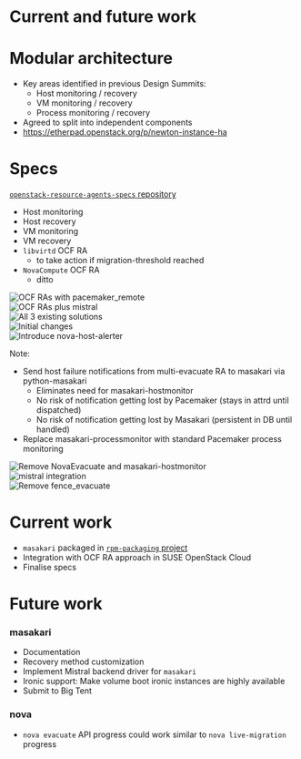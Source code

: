 <!-- .slide: data-state="section-break" id="current-and-future" data-timing="10" -->
# Current and future work


<!-- .slide: data-state="normal" id="modular" data-timing="40" -->
# Modular architecture

*   <!-- .element: class="fragment" -->
    Key areas identified in previous Design Summits:
    *   <!-- .element: class="fragment" -->
        Host monitoring / recovery
    *   <!-- .element: class="fragment" -->
        VM monitoring / recovery
    *   <!-- .element: class="fragment" -->
        Process monitoring / recovery
*   <!-- .element: class="fragment" -->
    Agreed to split into independent components
*   <!-- .element: class="fragment" -->
    https://etherpad.openstack.org/p/newton-instance-ha


<!-- .slide: data-state="normal" id="specs" data-timing="40" -->
# Specs

[`openstack-resource-agents-specs` repository](https://github.com/openstack/openstack-resource-agents-specs/tree/master/specs/newton/approved)

*   <!-- .element: class="fragment" -->
    Host monitoring
*   <!-- .element: class="fragment" -->
    Host recovery
*   <!-- .element: class="fragment" -->
    VM monitoring
*   <!-- .element: class="fragment" -->
    VM recovery
*   <!-- .element: class="fragment" -->
    `libvirtd` OCF RA
    *   to take action if migration-threshold reached
*   <!-- .element: class="fragment" -->
    `NovaCompute` OCF RA
    *   ditto


<!-- .slide: data-state="normal" id="existing-architecture" data-menu-title="OCF architecture" data-timing="60" -->

<div class="new-architecture">
    <img alt="OCF RAs with pacemaker_remote"
         class="architecture"
         data-src="images/unified-architecture-01-OCF-only.svg" />
</div>


<!-- .slide: data-state="normal" id="OCF-and-mistral" data-menu-title="OCF + mistral" data-timing="15" -->

<div class="new-architecture">
    <img alt="OCF RAs plus mistral"
         class="architecture"
         data-src="images/unified-architecture-02-OCF-and-mistral.svg" />
</div>


<!-- .slide: data-state="normal" id="OCF-mistral-masakari" data-menu-title="All existing" data-timing="15" -->

<div class="new-architecture">
    <img alt="All 3 existing solutions"
         class="architecture"
         data-src="images/unified-architecture-03-all.svg" />
</div>


<!-- .slide: data-state="normal" id="to-change" data-menu-title="Initial changes" data-timing="15" -->

<div class="new-architecture">
    <img alt="Initial changes"
         class="architecture"
         data-src="images/unified-architecture-04-to-change.svg" />
</div>


<!-- .slide: data-state="normal" id="nova-host-alerter" data-menu-title="nova-host-alerter" data-timing="20" -->

<div class="new-architecture">
    <img alt="Introduce nova-host-alerter"
         class="architecture"
         data-src="images/unified-architecture-05-new.svg" />
</div>

Note:

- Send host failure notifications from multi-evacuate RA to masakari via python-masakari
    - Eliminates need for masakari-hostmonitor
    - No risk of notification getting lost by Pacemaker (stays in attrd until dispatched)
    - No risk of notification getting lost by Masakari (persistent in DB until handled)
- Replace masakari-processmonitor with standard Pacemaker process monitoring


<!-- .slide: data-state="normal" id="no-NovaEvacuate-hostmonitor" data-menu-title="Remove NovaEvacuate and masakari-hostmonitor" data-timing="10" -->

<div class="new-architecture">
    <img alt="Remove NovaEvacuate and masakari-hostmonitor"
         class="architecture"
         data-src="images/unified-architecture-06-no-NovaEvacuate-hostmonitor.svg" />
</div>


<!-- .slide: data-state="normal" id="mistral-integration" data-menu-title="mistral integration" data-timing="10" -->

<div class="new-architecture">
    <img alt="mistral integration"
         class="architecture"
         data-src="images/unified-architecture-07-mistral-integration.svg" />
</div>


<!-- .slide: data-state="normal" id="no-fence_evacuate" data-menu-title="Remove fence_evacuate" data-timing="20" -->

<div class="new-architecture">
    <img alt="Remove fence_evacuate"
         class="architecture"
         data-src="images/unified-architecture-08-final.svg" />
</div>


<!-- .slide: data-state="normal" id="current-work" data-timing="50" -->
# Current work

*   `masakari` packaged in [`rpm-packaging` project](https://review.openstack.org/#/q/%28masakari+OR+masakariclient%29+project:openstack/rpm-packaging)
*   Integration with OCF RA approach in SUSE OpenStack Cloud
*   Finalise specs


<!-- .slide: data-state="normal" id="future-work" data-timing="80" -->
# Future work

### masakari

*   Documentation
*   Recovery method customization
*   Implement Mistral backend driver for `masakari`
*   Ironic support: Make volume boot ironic instances are highly available
*   Submit to Big Tent

### nova <!-- .element: class="fragment" data-fragment-index="1" -->

*   <!-- .element: class="fragment" data-fragment-index="1" -->
    `nova evacuate` API progress could work similar to
    `nova live-migration` progress
